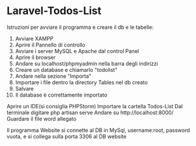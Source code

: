 # Laravel-Todos-List
Istruzioni per avviare il programma e creare il db e le tabelle:

1. Avviare XAMPP
2. Aprire il Pannello di controllo
3. Avviare i server MySQL e Apache dal control Panel
4. Aprire il browser
5. Andare su localhost/phpmyadmin nella barra degli indirizzi
6.  Creare un database e chiamarlo "todolist" 
7. Andare nella sezione "Importa"
8. Importare i file dentro la directory Tables nel db creato
9. Salvare
10. Il database è correttamente importato

Aprire un IDE(si consiglia PHPStorm)
Importare la cartella Todos-List
Dal terminale digitare php artisan serve
Andare su http://localhost:8000/
Guardare il file word allegato

Il programma Website si connette al DB in MySql, username:root, password vuota, e si collega sulla porta 3306 al DB website
